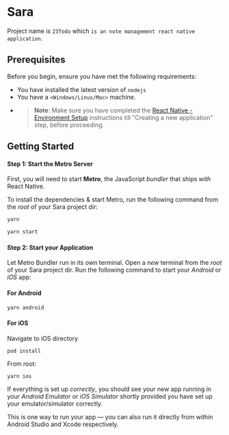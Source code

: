 # Sara

Project name is `23Todo` which `is an note management react native application`.

## Prerequisites

Before you begin, ensure you have met the following requirements:

<!--- These are just example requirements. Add, duplicate or remove as required --->

- You have installed the latest version of `nodejs`
- You have a `<Windows/Linux/Mac>` machine.
- > **Note**: Make sure you have completed the [React Native - Environment Setup](https://reactnative.dev/docs/environment-setup) instructions till "Creating a new application" step, before proceeding.

## Getting Started

#### Step 1: Start the Metro Server

First, you will need to start **Metro**, the JavaScript _bundler_ that ships _with_ React Native.

To install the dependencies & start Metro, run the following command from the _root_ of your Sara project dir:

```bash
yarn
```

```bash
yarn start
```

#### Step 2: Start your Application

Let Metro Bundler run in its _own_ terminal. Open a _new_ terminal from the _root_ of your Sara project dir. Run the following command to start your _Android_ or _iOS_ app:

#### For Android

```bash
yarn android
```

#### For iOS

Navigate to iOS directory

```bash
pod install
```

From root:

```
yarn ios
```

If everything is set up _correctly_, you should see your new app running in your _Android Emulator_ or _iOS Simulator_ shortly provided you have set up your emulator/simulator correctly.

This is one way to run your app — you can also run it directly from within Android Studio and Xcode respectively.
